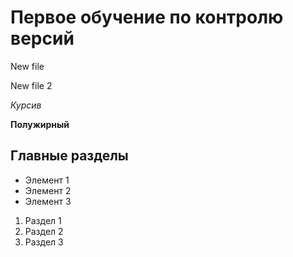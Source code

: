 # Первое обучение по контролю версий
New file

New file 2

*Курсив*

**Полужирный**

## Главные разделы

* Элемент 1
* Элемент 2
* Элемент 3

1. Раздел 1
2. Раздел 2
3. Раздел 3